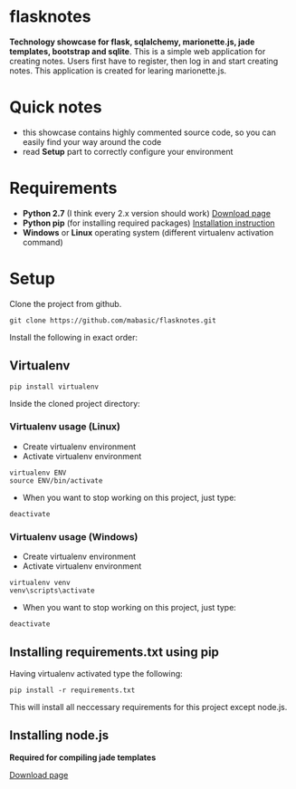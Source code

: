 # flasknotes

**Technology showcase for flask, sqlalchemy, marionette.js, jade templates, bootstrap and sqlite**.
This is a simple web application for creating notes. Users first have to register, then log in and start creating notes. This application is created for learing marionette.js.

# Quick notes

- this showcase contains highly commented source code, so you can easily find your way around the code
- read **Setup** part to correctly configure your environment


# Requirements

- **Python 2.7** (I think every 2.x version should work) [Download page](http://www.python.org/download/)
- **Python pip** (for installing required packages) [Installation instruction](http://flask.pocoo.org/docs/installation/#windows-easy-install)
- **Windows** or **Linux** operating system (different virtualenv activation command)

# Setup

Clone the project from github.
```
git clone https://github.com/mabasic/flasknotes.git
```

Install the following in exact order:

## Virtualenv

```
pip install virtualenv
```

Inside the cloned project directory:

### Virtualenv usage (Linux)

- Create virtualenv environment
- Activate virtualenv environment

```
virtualenv ENV
source ENV/bin/activate
```

- When you want to stop working on this project, just type:

```
deactivate
```

### Virtualenv usage (Windows)

- Create virtualenv environment
- Activate virtualenv environment

```
virtualenv venv
venv\scripts\activate
```

- When you want to stop working on this project, just type:

```
deactivate
```

## Installing requirements.txt using pip

Having virtualenv activated type the following:

```
pip install -r requirements.txt
```

This will install all neccessary requirements for this project except node.js.

## Installing node.js 

**Required for compiling jade templates**

[Download page](http://nodejs.org/download/)

